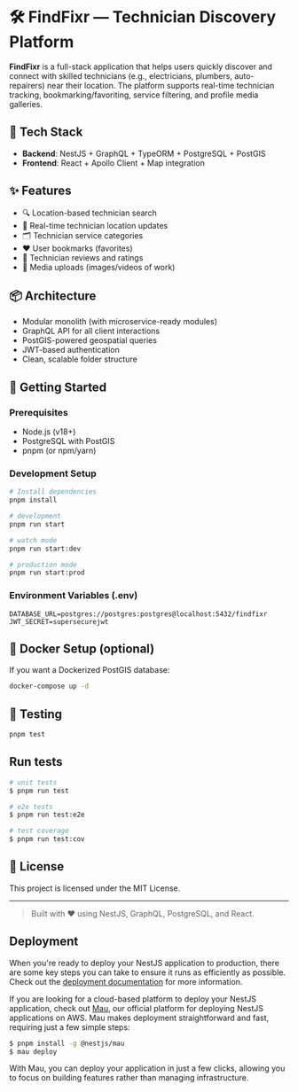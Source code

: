 # 🛠️ FindFixr — Technician Discovery Platform

**FindFixr** is a full-stack application that helps users quickly discover and connect with skilled technicians (e.g., electricians, plumbers, auto-repairers) near their location. The platform supports real-time technician tracking, bookmarking/favoriting, service filtering, and profile media galleries.

## 🔧 Tech Stack
- **Backend**: NestJS + GraphQL + TypeORM + PostgreSQL + PostGIS
- **Frontend**: React + Apollo Client + Map integration

## ✨ Features
- 🔍 Location-based technician search
- 📍 Real-time technician location updates
- 🗂️ Technician service categories
- ❤️ User bookmarks (favorites)
- 📝 Technician reviews and ratings
- 📸 Media uploads (images/videos of work)

## 📦 Architecture
- Modular monolith (with microservice-ready modules)
- GraphQL API for all client interactions
- PostGIS-powered geospatial queries
- JWT-based authentication
- Clean, scalable folder structure

## 🚀 Getting Started

### Prerequisites
- Node.js (v18+)
- PostgreSQL with PostGIS
- pnpm (or npm/yarn)

### Development Setup
```bash
# Install dependencies
pnpm install

# development
pnpm run start

# watch mode
pnpm run start:dev

# production mode
pnpm run start:prod
```

### Environment Variables (.env)
```env
DATABASE_URL=postgres://postgres:postgres@localhost:5432/findfixr
JWT_SECRET=supersecurejwt
```

## 🐳 Docker Setup (optional)
If you want a Dockerized PostGIS database:
```bash
docker-compose up -d
```

## 🧪 Testing
```bash
pnpm test
```

## Run tests

```bash
# unit tests
$ pnpm run test

# e2e tests
$ pnpm run test:e2e

# test coverage
$ pnpm run test:cov
```

## 📄 License
This project is licensed under the MIT License.

---

> Built with ❤️ using NestJS, GraphQL, PostgreSQL, and React.


## Deployment

When you're ready to deploy your NestJS application to production, there are some key steps you can take to ensure it runs as efficiently as possible. Check out the [deployment documentation](https://docs.nestjs.com/deployment) for more information.

If you are looking for a cloud-based platform to deploy your NestJS application, check out [Mau](https://mau.nestjs.com), our official platform for deploying NestJS applications on AWS. Mau makes deployment straightforward and fast, requiring just a few simple steps:

```bash
$ pnpm install -g @nestjs/mau
$ mau deploy
```

With Mau, you can deploy your application in just a few clicks, allowing you to focus on building features rather than managing infrastructure.